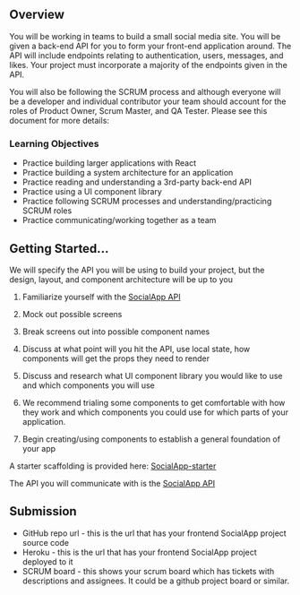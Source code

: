 ## Overview

You will be working in teams to build a small social media site. You will be given a back-end API for you to form your front-end application around. The API will include endpoints relating to authentication, users, messages, and likes. Your project must incorporate a majority of the endpoints given in the API.

You will also be following the SCRUM process and although everyone will be a developer and individual contributor your team should account for the roles of Product Owner, Scrum Master, and QA Tester. Please see this document for more details:

### Learning Objectives

- Practice building larger applications with React
- Practice building a system architecture for an application
- Practice reading and understanding a 3rd-party back-end API
- Practice using a UI component library
- Practice following SCRUM processes and understanding/practicing SCRUM roles
- Practice communicating/working together as a team

## Getting Started...

We will specify the API you will be using to build your project, but the design, layout, and component architecture will be up to you

1. Familiarize yourself with the [SocialApp API](https://socialapp-api.herokuapp.com)
2. Mock out possible screens
3. Break screens out into possible component names
4. Discuss at what point will you hit the API, use local state, how components will get the props they need to render
5. Discuss and research what UI component library you would like to use and which components you will use
6. We recommend trialing some components to get comfortable with how they work and which components you could use for which parts of your application.

7. Begin creating/using components to establish a general foundation of your app

A starter scaffolding is provided here: [SocialApp-starter](https://github.com/erics273/socialapp-starter)

The API you will communicate with is the [SocialApp API](https://socialapp-api.herokuapp.com)

## Submission

- GitHub repo url - this is the url that has your frontend SocialApp project source code
- Heroku - this is the url that has your frontend SocialApp project deployed to it
- SCRUM board - this shows your scrum board which has tickets with descriptions and assignees. It could be a github project board or similar.
